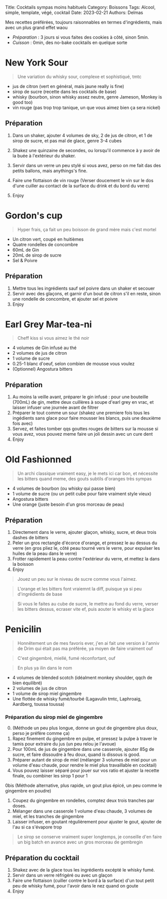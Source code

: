 Title: Cocktails sympas moins habituels
Category: Boissons
Tags: Alcool, simple, template, végé, cocktail
Date: 2023-02-21
Authors: Delmas

Mes recettes préférées, toujours raisonnables en termes d'ingrédients, mais avec un plus grand effet waou

- *Préparation* : 3 jours si vous faites des cookies à côté, sinon 5min.
- *Cuisson* : 0min, des no-bake cocktails en quelque sorte

# New York Sour
> Une variation du whisky sour, complexe et sophistiqué, tmtc

  - jus de citron (vert en général, mais jaune really is fine)
  - sirop de sucre (recette dans les cocktails de base)
  - whisky (bourbon, sinon whisky assez neutre, genre Jameson, Monkey is good too)
  - vin rouge (pas trop trop tanique, un que vous aimez bien ça sera nickel)

## Préparation
  
  1. Dans un shaker, ajouter 4 volumes de sky, 2 de jus de citron, et 1 de sirop de sucre, et pas mal de glace, genre 3-4 cubes


  2. Shakez une quinzaine de secondes, ou lorsqu'il commence à y avoir de la buée à l'extérieur du shaker.

  3. Servir dans un verre un peu stylé si vous avez, perso on me fait das des petits ballons, mais anythings's fine.
  4. Faire une flottaison de vin rouge (Verser doucement le vin sur le dos d'une cuiller au contact de la surface du drink et du bord du verre)
  5. Enjoy



# Gordon's cup
> Hyper frais, ça fait un peu boisson de grand mère mais c'est mortel
  - Un citron vert, coupé en huitièmes
  - Quatre rondelles de concombre
  - 60mL de Gin 
  - 20mL de sirop de sucre
  - Sel & Poivre

## Préparation

  1. Mettre tous les ingrédients sauf sel poivre dans un shaker et secouer
  2. Servir avec des glaçons, et garnir d'un bout de citron s'il en reste, sinon une rondelle de concombre, et ajouter sel et poivre
  3. Enjoy


# Earl Grey Mar-tea-ni
> Cheff kiss si vous aimez le thé noir
  - 4 volumes de Gin infusé au thé
  - 2 volumes de jus de citron
  - 1 volume de sucre
  - 0.25-1 blanc d'oeuf, selon combien de mousse vous voulez
  - (Optionnel) Angostura bitters


## Préparation

  1. Au moins la veille avant, préparer le gin infusé : pour une bouteille (700mL) de gin, mettre deux cuillères à soupe d'earl grey en vrac, et laisser infuser une journée avant de filtrer
  2. Préparer le tout comme un sour (shakez une premiere fois tous les ingédients sans glace pour faire mousser les blancs, puis une deuxième fois avec)
  3. Servez, et faites tomber qqs gouttes rouges de bitters sur la mousse si vous avez, vous pouvez meme faire un joli dessin avec un cure dent
  4. Enjoy

# Old Fashionned
> Un archi classique vraiment easy, je le mets ici car bon, et nécessite les bitters quand meme, des gouts subtils d'oranges très sympas
  - 4 volumes de bourbon (ou whisky qui passe bien)
  - 1 volume de sucre (ou un petit cube pour faire vraiment style vieux)
  - Angostura bitters
  - Une orange (juste besoin d'un gros morceau de peau)


## Préparation

  1. Directement dans le verre, ajouter glaçon, whisky, sucre, et deux trois dashes de bitters
  2. Peler un gros rectangle d'écorce d'orange, et pressez le au dessus du verre (en gros pliez le, côté peau tourné vers le verre, pour expulser les huiles de la peau dans le verre)
  3. Frotter rapidement la peau contre l'extérieur du verre, et mettez la dans la boisson
  4. Enjoy
>Jouez un peu sur le niveau de sucre comme vous l'aimez.

>L'orange et les bitters font vraiemnt la diff, puisque ya si peu d'ingrédients de base

>Si vous le faites au cube de sucre, le mettre au fond du verre, verser les bitters dessus, ecraser vite ef, puis aouter le whisky et la glace


# Penicilin
> Honnêtement un de mes favoris ever, j'en ai fait une version à l'anniv de Drim qui était pas ma préférée, ya moyen de faire vraiment ouf

> C'est gingembré, miellé, fumé réconfortant, ouf

> En plus ya ilin dans le nom
  - 4 volumes de blended scotch (idéalment monkey shoulder, qqch de bien équilibré)
  - 2 volumes de jus de citron
  - 1 volume de sirop miel gingembre
  - Une flottée de whisky fumé/tourbé (Lagavulin tmtc, Laphroaig, Aardberg, toussa toussa)


### Préparation du sirop miel de gingembre

  0. (Méthode un peu plus longue, donne un gout de gingembre plus doux, perso je préfère comme ça)
  1. Rapez finement du gingembre en pulpe, et pressez la pulpe à traver le tamis pour extraire du jus (un peu relou je l'avoue)
  2. Pour 100mL de jus de gingembre dans une casserole, ajouter 85g de sucre, et faire dissoudre à feu doux, quand is dissous is good.
  3. Préparer autant de sirop de miel (mélanger 3 volumes de miel pour un volume d'eau chaude, pour rendre le miel plus travaillable en cocktail)
  4. Vous pouvez laisser séparé pour jouer sur vos ratio et ajuster la recette finale, ou combiner les sirop 1 pour 1

  0bis (Méthode alternative, plus rapide, un gout plus épicé, un peu comme le gingembre en poudre)
  1. Coupez du gingembre en rondelles, comptez deux trois tranches par doses.
  2. Mélanger dans une casserole 1 volume d'eau chaude, 3 volumes de miel, et les tranches de gingembre
  3. Laisser infuser, en goutant régulièrement pour ajuster le gout, ajouter de l'au si ca s'évapore trop
> Le sirop se conserve vraiment super longtemps, je conseille d'en faire un big batch en avance avec un gros morceau de gembregin

## Préparation du cocktail

  1. Shakez avec de la glace tous les ingrédients excépté le whisky fumé.
  2. Servir dans un verre réfrigéré ou avec un glaçon
  3. Faire une flottaison (cuiller contre le bord à la surface) d'un tout petit peu de whisky fumé, pour l'avoir dans le nez quand on goute
  4. Enjoy


